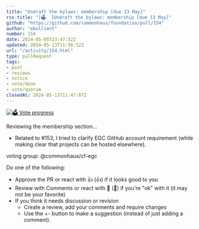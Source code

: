 ```yaml
---
title: "Undraft the bylaws: membership [due 13 May]"
rss-title: "[🗳️  ]Undraft the bylaws: membership [due 13 May]"
github: "https://github.com/commonhaus/foundation/pull/154"
author: "ebullient"
number: 154
date: 2024-05-05T23:47:52Z
updated: 2024-05-13T11:56:52Z
url: "/activity/154.html"
type: pullRequest
tags:
- post
- reviews
- notice
- vote/done
- vote/quorum
closedAt: 2024-05-13T11:47:07Z
---
```

[![🗳️ Vote progress](https://www.commonhaus.org/votes/commonhaus/foundation/154.svg)](https://github.com/commonhaus/foundation/pull/154#issuecomment-2095001694 "IC_kwDOKRPTI8583zBe")

Reviewing the membership section... 

- Related to #153, I tried to clarify EGC GitHub account requirement (while making clear that projects can be hosted elsewhere).

voting group: @commonhaus/cf-egc 

Do one of the following:

- Approve the PR or react with 👍 (:+1:) if it looks good to you
- Review with Comments or react with 👀 (:eyes:) if you're "ok" with it (it may not be your favorite)
- If you think it needs discussion or revision
    - Create a review, add your comments and require changes
    - Use the +- button to make a suggestion (instead of just adding a comment).
